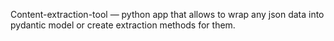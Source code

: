 Content-extraction-tool — python app that allows to wrap any json data into pydantic model or create extraction methods for them.
